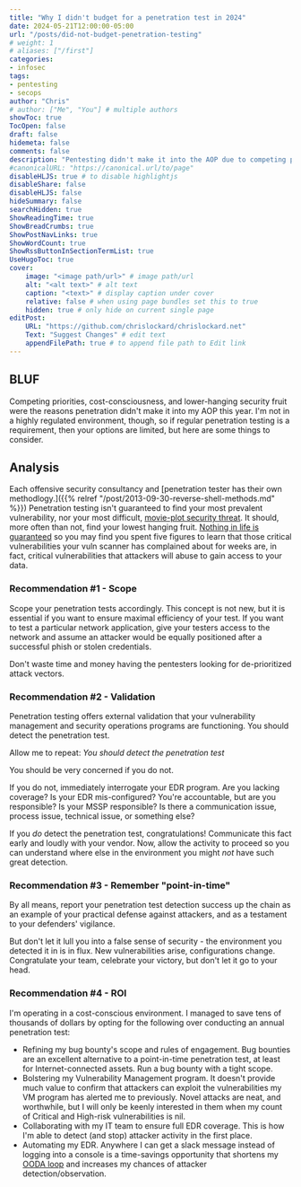 ```yaml
---
title: "Why I didn't budget for a penetration test in 2024"
date: 2024-05-21T12:00:00-05:00
url: "/posts/did-not-budget-penetration-testing"
# weight: 1
# aliases: ["/first"]
categories:
- infosec
tags:
- pentesting
- secops
author: "Chris"
# author: ["Me", "You"] # multiple authors
showToc: true
TocOpen: false
draft: false
hidemeta: false
comments: false
description: "Pentesting didn't make it into the AOP due to competing priorities, cost consciousness, and lower-hanging fruit."
#canonicalURL: "https://canonical.url/to/page"
disableHLJS: true # to disable highlightjs
disableShare: false
disableHLJS: false
hideSummary: false
searchHidden: true
ShowReadingTime: true
ShowBreadCrumbs: true
ShowPostNavLinks: true
ShowWordCount: true
ShowRssButtonInSectionTermList: true
UseHugoToc: true
cover:
    image: "<image path/url>" # image path/url
    alt: "<alt text>" # alt text
    caption: "<text>" # display caption under cover
    relative: false # when using page bundles set this to true
    hidden: true # only hide on current single page
editPost:
    URL: "https://github.com/chrislockard/chrislockard.net"
    Text: "Suggest Changes" # edit text
    appendFilePath: true # to append file path to Edit link
---
```


## BLUF

Competing priorities, cost-consciousness, and lower-hanging security fruit were
the reasons penetration didn't make it into my AOP this year. I'm not in a
highly regulated environment, though, so if regular penetration testing is a
requirement, then your options are limited, but here are some things to consider.

## Analysis

Each offensive security consultancy and [penetration tester has their own
methodlogy.]({{% relref "/post/2013-09-30-reverse-shell-methods.md" %}})
Penetration testing isn't guaranteed to find your most prevalent vulnerability,
nor your most difficult, [movie-plot security threat][Schneier]. It should, more
often than not, find your lowest hanging fruit. [Nothing in life is
guaranteed][dnt] so you may find you spent five figures to learn that those
critical vulnerabilities your vuln scanner has complained about for weeks are,
in fact, critical vulnerabilities that attackers will abuse to gain access to your data.

### Recommendation #1 - Scope

Scope your penetration tests accordingly. This concept is not new, but it is
essential if you want to ensure maximal efficiency of your test. If you want to test a particular network application, give your testers access to the network and assume an attacker would be equally positioned after a successful phish or stolen credentials.

Don't waste time and money having the pentesters looking for de-prioritized attack vectors.

### Recommendation #2 - Validation

Penetration testing offers external validation that your vulnerability management and security operations programs are functioning. You should detect the penetration test.

Allow me to repeat: *You should detect the penetration test*

You should be very concerned if you do not.

If you do not, immediately interrogate your EDR program. Are you lacking
coverage? Is your EDR mis-configured? You're accountable, but are you
responsible? Is your MSSP responsible? Is there a communication issue, process
issue, technical issue, or something else?

If you *do* detect the penetration test, congratulations! Communicate this fact early and loudly with your vendor. Now, allow the activity to proceed so you can understand where else in the environment you might *not* have such great detection.

### Recommendation #3 - Remember "point-in-time"

By all means, report your penetration test detection success up the chain as an
example of your practical defense against attackers, and as a testament to your defenders' vigilance.

But don't let it lull you into a false sense of security - the environment you
detected it in is in flux. New vulnerabilities arise, configurations change. Congratulate your team, celebrate your victory, but don't let it go to your head.

### Recommendation #4 - ROI

I'm operating in a cost-conscious environment. I managed to save tens of thousands of dollars by opting for the following over conducting an annual penetration test:

- Refining my bug bounty's scope and rules of engagement. Bug bounties are an excellent alternative to a point-in-time penetration test, at least for Internet-connected assets. Run a bug bounty with a tight scope.
- Bolstering my Vulnerability Management program. It doesn't provide much value to confirm that attackers can exploit the vulnerabilities my VM program has alerted me to previously. Novel attacks are neat, and worthwhile, but I will only be keenly interested in them when my count of Critical and High-risk vulnerabilities is nil.
- Collaborating with my IT team to ensure full EDR coverage. This is how I'm able to detect (and stop) attacker activity in the first place.
- Automating my EDR. Anywhere I can get a slack message instead of logging into a console is a time-savings opportunity that shortens my [OODA loop][OODA] and increases my chances of attacker detection/observation.

[Schneier]: https://www.schneier.com/blog/archives/2006/04/announcing_movi.html
[dnt]: https://en.wikipedia.org/wiki/Death_and_taxes_%28idiom%29
[OODA]: https://thedecisionlab.com/reference-guide/computer-science/the-ooda-loop
